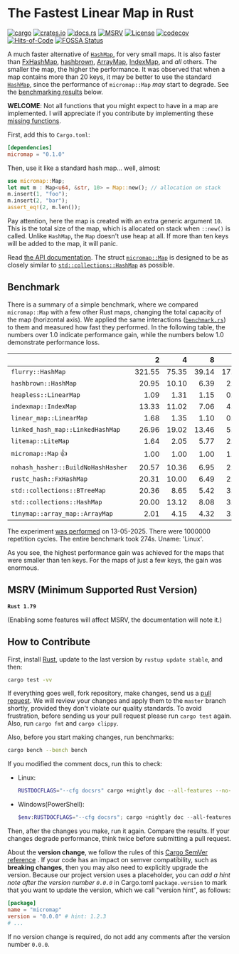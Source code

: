 # The Fastest Linear Map in Rust

[![cargo](https://github.com/yegor256/micromap/actions/workflows/cargo.yml/badge.svg)](https://github.com/yegor256/micromap/actions/workflows/cargo.yml)
[![crates.io](https://img.shields.io/crates/v/micromap.svg)](https://crates.io/crates/micromap)
[![docs.rs](https://img.shields.io/docsrs/micromap)](https://docs.rs/micromap/latest/micromap/)
[![MSRV](https://img.shields.io/badge/MSRV-1.79-ffc832)](https://blog.rust-lang.org/2024/06/13/Rust-1.79.0.html)
[![License](https://img.shields.io/badge/license-MIT-green.svg)](https://github.com/yegor256/micromap/blob/master/LICENSE.txt)
[![codecov](https://codecov.io/gh/yegor256/micromap/branch/master/graph/badge.svg)](https://codecov.io/gh/yegor256/micromap)
[![Hits-of-Code](https://hitsofcode.com/github/yegor256/micromap)](https://hitsofcode.com/view/github/yegor256/micromap)
[![FOSSA Status](https://app.fossa.com/api/projects/git%2Bgithub.com%2Fyegor256%2Fmicromap.svg?type=shield&issueType=license)](https://app.fossa.com/projects/git%2Bgithub.com%2Fyegor256%2Fmicromap?ref=badge_shield&issueType=license)

A much faster alternative of
[`HashMap`](https://doc.rust-lang.org/std/collections/struct.HashMap.html),
for very small maps.
It is also faster than
[FxHashMap](https://github.com/rust-lang/rustc-hash),
[hashbrown](https://github.com/rust-lang/hashbrown),
[ArrayMap](https://github.com/robjtede/tinymap),
[IndexMap](https://crates.io/crates/indexmap),
and _all_ others.
The smaller the map, the higher the performance.
It was observed that when a map contains more than 20 keys,
it may be better to use the standard
[`HashMap`](https://doc.rust-lang.org/std/collections/struct.HashMap.html),
since the performance of `micromap::Map` _may_ start to degrade.
See the [benchmarking results](#benchmark) below.

**WELCOME**:
Not all functions that you might expect to have in a map are implemented.
I will appreciate if you contribute by implementing these
[missing functions](https://github.com/yegor256/micromap/issues).

First, add this to `Cargo.toml`:

```toml
[dependencies]
micromap = "0.1.0"
```

Then, use it like a standard hash map... well, almost:

```rust
use micromap::Map;
let mut m : Map<u64, &str, 10> = Map::new(); // allocation on stack
m.insert(1, "foo");
m.insert(2, "bar");
assert_eq!(2, m.len());
```

Pay attention, here the map is created with an extra generic argument `10`.
This is the total size of the map, which is allocated on stack when `::new()`
is called. Unlike `HashMap`, the `Map` doesn't use heap at all. If more than
ten keys will be added to the map, it will panic.

Read [the API documentation](https://docs.rs/micromap/latest/micromap/).
The struct
[`micromap::Map`](https://docs.rs/micromap/latest/micromap/struct.Map.html)
is designed to be as closely similar to
[`std::collections::HashMap`][std] as possible.

## Benchmark

There is a summary of a simple benchmark, where we compared `micromap::Map` with
a few other Rust maps, changing the total capacity of the map (horizontal axis).
We applied the same interactions
([`benchmark.rs`][rs])
to them and measured how fast they performed. In the following table,
the numbers over 1.0 indicate performance gain,
while the numbers below 1.0 demonstrate performance loss.

<!-- benchmark -->
| | 2 | 4 | 8 | 16 | 32 | 64 | 128 |
| --- | --: | --: | --: | --: | --: | --: | --: |
| `flurry::HashMap` | 321.55 | 75.35 | 39.14 | 17.77 | 10.69 | 5.04 | 3.20 |
| `hashbrown::HashMap` | 20.95 | 10.10 | 6.39 | 2.63 | 1.43 | 0.66 | 0.32 |
| `heapless::LinearMap` | 1.09 | 1.31 | 1.15 | 0.98 | 1.18 | 1.31 | 0.97 |
| `indexmap::IndexMap` | 13.33 | 11.02 | 7.06 | 4.75 | 2.03 | 0.96 | 0.49 |
| `linear_map::LinearMap` | 1.68 | 1.35 | 1.10 | 0.81 | 1.00 | 0.93 | 0.99 |
| `linked_hash_map::LinkedHashMap` | 26.96 | 19.02 | 13.46 | 5.56 | 3.14 | 1.53 | 0.86 |
| `litemap::LiteMap` | 1.64 | 2.05 | 5.77 | 2.71 | 2.00 | 0.96 | 0.58 |
| `micromap::Map` 👍 | 1.00 | 1.00 | 1.00 | 1.00 | 1.00 | 1.00 | 1.00 |
| `nohash_hasher::BuildNoHashHasher` | 20.57 | 10.36 | 6.95 | 2.44 | 1.38 | 0.65 | 0.35 |
| `rustc_hash::FxHashMap` | 20.31 | 10.00 | 6.49 | 2.42 | 1.18 | 0.61 | 0.32 |
| `std::collections::BTreeMap` | 20.36 | 8.65 | 5.42 | 3.38 | 2.59 | 1.13 | 0.68 |
| `std::collections::HashMap` | 20.00 | 13.12 | 8.08 | 3.93 | 2.26 | 1.15 | 0.56 |
| `tinymap::array_map::ArrayMap` | 2.01 | 4.15 | 4.32 | 3.93 | 3.99 | 4.43 | 4.34 |

The experiment [was performed][action] on 13-05-2025.
There were 1000000 repetition cycles.
The entire benchmark took 274s.
Uname: 'Linux'.

<!-- benchmark -->

As you see, the highest performance gain was achieved for the maps that
were smaller than ten keys.
For the maps of just a few keys, the gain was enormous.

## MSRV (Minimum Supported Rust Version)

**`Rust 1.79`**

(Enabling some features will affect MSRV, the documentation will note it.)

## How to Contribute

First, install [Rust](https://www.rust-lang.org/tools/install), update to the
last version by `rustup update stable`, and then:

```bash
cargo test -vv
```

If everything goes well, fork repository, make changes, send us a
[pull request](https://www.yegor256.com/2014/04/15/github-guidelines.html).
We will review your changes and apply them to the `master` branch shortly,
provided they don't violate our quality standards. To avoid frustration,
before sending us your pull request please run `cargo test` again. Also,
run `cargo fmt` and `cargo clippy`.

Also, before you start making changes, run benchmarks:

```bash
cargo bench --bench bench
```

If you modified the comment docs, run this to check:

* Linux:

    ```bash
    RUSTDOCFLAGS="--cfg docsrs" cargo +nightly doc --all-features --no-deps
    ```

* Windows(PowerShell):

    ```PowerShell
    $env:RUSTDOCFLAGS="--cfg docsrs"; cargo +nightly doc --all-features --no-deps --open; Remove-Item Env:\RUSTDOCFLAGS
    ```

Then, after the changes you make, run it again. Compare the results.
If your changes
degrade performance, think twice before submitting a pull request.

About the **version change**, we follow the rules of this
[Cargo SemVer reference](https://doc.rust-lang.org/cargo/reference/semver.html)
. If your code has an impact on semver compatibility, such as
**breaking changes**, then you may also need to explicitly upgrade the version.
Because our project version uses a placeholder, you can
_add a hint note after the version number `0.0.0`_ in Cargo.toml
`package.version` to mark that you want to update the version, which we call
"version hint", as follows:

```toml
[package]
name = "micromap"
version = "0.0.0" # hint: 1.2.3
# ...
```

If no version change is required, do not add any comments after the version
number `0.0.0`.

[std]: https://doc.rust-lang.org/std/collections/struct.HashMap.html
[rs]: https://github.com/yegor256/micromap/blob/master/tests/benchmark.rs
[action]: https://github.com/yegor256/micromap/actions/workflows/benchmark.yml
